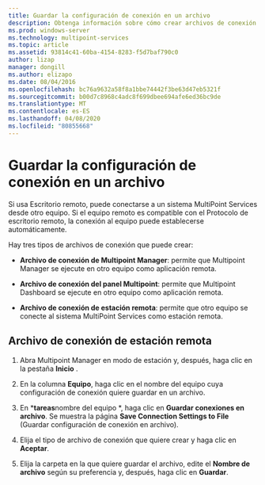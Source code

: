 ```yaml
---
title: Guardar la configuración de conexión en un archivo
description: Obtenga información sobre cómo crear archivos de conexión para conectarse desde un equipo a otro en Multipoint Services
ms.prod: windows-server
ms.technology: multipoint-services
ms.topic: article
ms.assetid: 93814c41-60ba-4154-8283-f5d7baf790c0
author: lizap
manager: dongill
ms.author: elizapo
ms.date: 08/04/2016
ms.openlocfilehash: bc76a9632a58f8a1bbe74442f3be63d47eb5321f
ms.sourcegitcommit: b00d7c8968c4adc8f699dbee694afe6ed36bc9de
ms.translationtype: MT
ms.contentlocale: es-ES
ms.lasthandoff: 04/08/2020
ms.locfileid: "80855668"
---
```

# <a name="save-connection-settings-to-file"></a>Guardar la configuración de conexión en un archivo
Si usa Escritorio remoto, puede conectarse a un sistema MultiPoint Services desde otro equipo. Si el equipo remoto es compatible con el Protocolo de escritorio remoto, la conexión al equipo puede establecerse automáticamente.  
  
Hay tres tipos de archivos de conexión que puede crear:  
  
- **Archivo de conexión de Multipoint Manager**: permite que Multipoint Manager se ejecute en otro equipo como aplicación remota.  
  
- **Archivo de conexión del panel Multipoint**: permite que Multipoint Dashboard se ejecute en otro equipo como aplicación remota.  
  
- **Archivo de conexión de estación remota**: permite que otro equipo se conecte al sistema MultiPoint Services como estación remota.  
  
## <a name="to-save-system-connection-settings-to-a-file"></a>Archivo de conexión de estación remota  
  
1.  Abra Multipoint Manager en modo de estación y, después, haga clic en la pestaña **Inicio** .  
  
2.  En la columna **Equipo**, haga clic en el nombre del equipo cuya configuración de conexión quiere guardar en un archivo.  
  
3.  En ***tareas**nombre del equipo *, haga clic en **Guardar conexiones en archivo**. Se muestra la página **Save Connection Settings to File** (Guardar configuración de conexión en archivo).  
  
4.  Elija el tipo de archivo de conexión que quiere crear y haga clic en **Aceptar**.  
  
5.  Elija la carpeta en la que quiere guardar el archivo, edite el **Nombre de archivo** según su preferencia y, después, haga clic en **Guardar**.